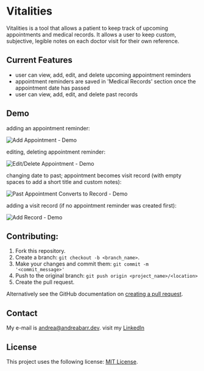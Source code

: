 # Vitalities

Vitalities is a tool that allows a patient to keep track of upcoming appointments and medical records. It allows a user to keep custom, subjective, legible notes on each doctor visit for their own reference.


## Current Features

* user can view, add, edit, and delete upcoming appointment reminders
* appointment reminders are saved in 'Medical Records' section once the appointment date has passed
* user can view, add, edit, and delete past records


## Demo

adding an appointment reminder:

![Add Appointment - Demo](https://user-images.githubusercontent.com/51717861/80429666-3ac88f00-88b2-11ea-8757-c519e5232784.gif)

editing, deleting appointment reminder:

![Edit/Delete Appointment - Demo](https://user-images.githubusercontent.com/51717861/80429688-41570680-88b2-11ea-93f8-e06eaecb81aa.gif)

changing date to past; appointment becomes visit record (with empty spaces to add a short title and custom notes):

![Past Appointment Converts to Record - Demo](https://user-images.githubusercontent.com/51717861/80429702-487e1480-88b2-11ea-87ee-959796e9a657.gif)

adding a visit record (if no appointment reminder was created first):

![Add Record - Demo](https://user-images.githubusercontent.com/51717861/80429717-503db900-88b2-11ea-8d39-567f2bc0de9b.gif)


## Contributing:

1. Fork this repository.
2. Create a branch: `git checkout -b <branch_name>`.
3. Make your changes and commit them: `git commit -m '<commit_message>'`
4. Push to the original branch: `git push origin <project_name>/<location>`
5. Create the pull request.

Alternatively see the GitHub documentation on [creating a pull request](https://help.github.com/en/github/collaborating-with-issues-and-pull-requests/creating-a-pull-request).


## Contact

My e-mail is <andrea@andreabarr.dev>.
visit my [LinkedIn](https://www.linkedin.com/in/abarrdev/)

## License

This project uses the following license: [MIT License](</LICENSE.txt>).
